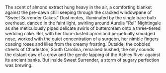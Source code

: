 The scent of almond extract hung heavy in the air, a comforting blanket against the pre-dawn chill seeping through the cracked windowpane of "Sweet Surrender Cakes."  Dust motes, illuminated by the single bare bulb overhead, danced in the faint light, swirling around Aurelia "Rel" Nightingale as she meticulously piped delicate swirls of buttercream onto a three-tiered wedding cake.  Rel, with her flour-dusted apron and perpetually smudged nose, worked with the quiet concentration of a surgeon, her nimble fingers coaxing roses and lilies from the creamy frosting. Outside, the cobbled streets of Charleston, South Carolina, remained hushed, the only sounds the distant caw of a crow and the gentle lapping of the Ashley River against its ancient banks.  But inside Sweet Surrender, a storm of sugary perfection was brewing.

